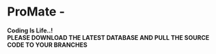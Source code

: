 # ProMate - 
<b>Coding Is Life..!<b>
</br>
PLEASE DOWNLOAD THE LATEST DATABASE AND PULL THE SOURCE CODE TO YOUR BRANCHES
